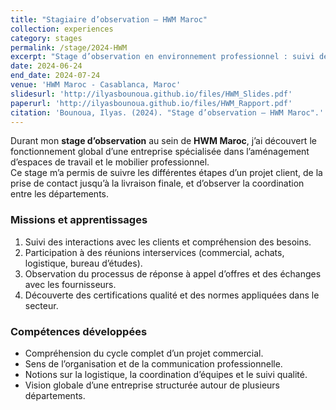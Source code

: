 ```yaml
---
title: "Stagiaire d’observation – HWM Maroc"
collection: experiences
category: stages
permalink: /stage/2024-HWM
excerpt: "Stage d’observation en environnement professionnel : suivi des interactions clients et participation aux réunions interservices"
date: 2024-06-24
end_date: 2024-07-24
venue: 'HWM Maroc - Casablanca, Maroc'
slidesurl: 'http://ilyasbounoua.github.io/files/HWM_Slides.pdf'
paperurl: 'http://ilyasbounoua.github.io/files/HWM_Rapport.pdf'
citation: 'Bounoua, Ilyas. (2024). "Stage d’observation – HWM Maroc".'
---
```

Durant mon **stage d’observation** au sein de **HWM Maroc**, j’ai découvert le fonctionnement global d’une entreprise spécialisée dans l’aménagement d’espaces de travail et le mobilier professionnel.  
Ce stage m’a permis de suivre les différentes étapes d’un projet client, de la prise de contact jusqu’à la livraison finale, et d’observer la coordination entre les départements.

### Missions et apprentissages
1. Suivi des interactions avec les clients et compréhension des besoins.  
2. Participation à des réunions interservices (commercial, achats, logistique, bureau d’études).  
3. Observation du processus de réponse à appel d’offres et des échanges avec les fournisseurs.  
4. Découverte des certifications qualité et des normes appliquées dans le secteur.  

### Compétences développées
- Compréhension du cycle complet d’un projet commercial.  
- Sens de l’organisation et de la communication professionnelle.  
- Notions sur la logistique, la coordination d’équipes et le suivi qualité.  
- Vision globale d’une entreprise structurée autour de plusieurs départements.
